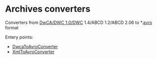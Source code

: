 # Archives converters

Converters from [DwCA/DWC 1.0/DWC](https://www.tdwg.org/standards/dwc/)  1.4/ABCD 1.2/ABCD 2.06 to *.[avro](https://avro.apache.org/docs/current/) format

Entery points:
- [DwcaToAvroConverter](https://github.com/gbif/artery/blob/master/tools/archives-converters/src/main/java/org/gbif/converters/DwcaToAvroConverter.java)
- [XmlToAvroConverter](https://github.com/gbif/artery/blob/master/tools/archives-converters/src/main/java/org/gbif/converters/XmlToAvroConverter.java)